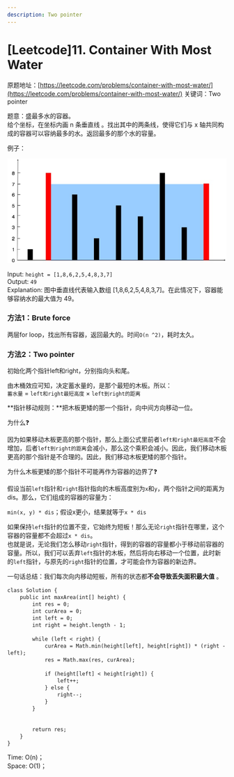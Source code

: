 ```yaml
---
description: Two pointer
---
```


# \[Leetcode\]11. Container With Most Water

原题地址：[https://leetcode.com/problems/container-with-most-water/](https://leetcode.com/problems/container-with-most-water/) 关键词：Two pointer

题意：盛最多水的容器。  
给个坐标，在坐标内画 n 条垂直线 。找出其中的两条线，使得它们与 x 轴共同构成的容器可以容纳最多的水。返回最多的那个水的容量。

例子：

![](../.gitbook/assets/question_11.jpg)

Input: `height = [1,8,6,2,5,4,8,3,7]`   
Output: `49`   
Explanation: 图中垂直线代表输入数组 \[1,8,6,2,5,4,8,3,7\]。在此情况下，容器能够容纳水的最大值为 49。



### 方法1：Brute force

两层for loop，找出所有容器，返回最大的。时间`O(n ^2)`，耗时太久。



### 方法2：Two pointer

初始化两个指针left和right，分别指向头和尾。

由木桶效应可知，决定蓄水量的，是那个最短的木板。所以：  
`蓄水量` = `left和right最短高度` × `left到right的距离`

**指针移动规则：**把木板更矮的那一个指针，向中间方向移动一位。

为什么❓

因为如果移动木板更高的那个指针，那么上面公式里前者`left和right最短高度`不会增加，后者`left到right的距离`会减小，那么这个乘积会减小。因此，我们移动木板更高的那个指针是不合理的。因此，我们移动木板更矮的那个指针。



为什么木板更矮的那个指针不可能再作为容器的边界了❓

假设当前`left`指针和`right`指针指向的木板高度别为`x`和`y`，两个指针之间的距离为dis。那么，它们组成的容器的容量为：

`min(x, y) * dis`；假设x更小，结果就等于`x * dis`

如果保持`left`指针的位置不变，它始终为短板！那么无论`right`指针在哪里，这个容器的容量都不会超过`x * dis`。  
也就是说，无论我们怎么移动`right`指针，得到的容器的容量都小于移动前容器的容量。所以，我们可以丢弃`left`指针的木板，然后将向右移动一个位置，此时新的`left`指针，与原先的`right`指针的位置，才可能会作为容器的新边界。

一句话总结：我们每次向内移动短板，所有的状态都**不会导致丢失面积最大值** 。

```text
class Solution {
    public int maxArea(int[] height) {
        int res = 0;
        int curArea = 0;
        int left = 0;
        int right = height.length - 1;
        
        while (left < right) {
            curArea = Math.min(height[left], height[right]) * (right - left);
            res = Math.max(res, curArea);
            
            if (height[left] < height[right]) {
                left++;
            } else {
                right--;
            }
        }
        
        
        return res;
    }
}
```

Time: O\(n\)；  
Space: O\(1\)；








